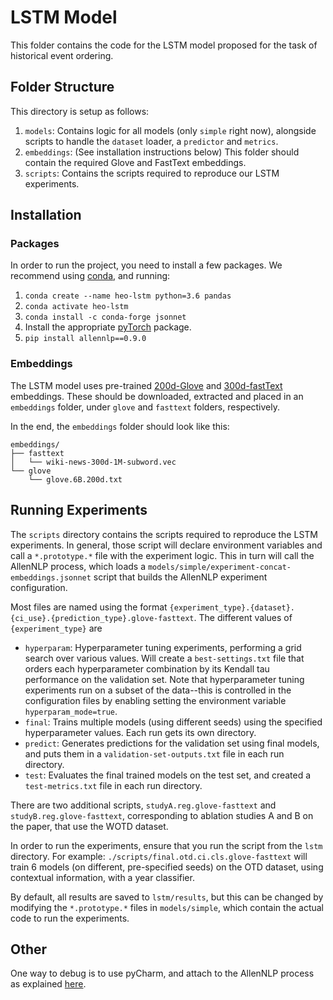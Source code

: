 # LSTM Model

This folder contains the code for the LSTM model proposed for the task of historical event ordering.

## Folder Structure

This directory is setup as follows:

1. `models`: Contains logic for all models (only `simple` right now), alongside scripts to handle the `dataset` loader, a `predictor` and `metrics`.
2. `embeddings`: (See installation instructions below) This folder should contain the required Glove and FastText embeddings.
3. `scripts`: Contains the scripts required to reproduce our LSTM experiments.

## Installation

### Packages
In order to run the project, you need to install a few packages. We recommend using [conda](https://docs.conda.io/en/latest/),
and running:

1. `conda create --name heo-lstm python=3.6 pandas`
2. `conda activate heo-lstm`
3. `conda install -c conda-forge jsonnet`
4. Install the appropriate [pyTorch](https://pytorch.org/) package.
5. `pip install allennlp==0.9.0`

### Embeddings

The LSTM model uses pre-trained [200d-Glove](http://nlp.stanford.edu/data/glove.6B.zip) and
[300d-fastText](https://dl.fbaipublicfiles.com/fasttext/vectors-english/wiki-news-300d-1M-subword.vec.zip) embeddings.
These should be downloaded, extracted and placed in an `embeddings` folder, under `glove` and `fasttext` folders, respectively.

In the end, the `embeddings` folder should look like this:

```
embeddings/
├── fasttext
│   └── wiki-news-300d-1M-subword.vec
└── glove
    └── glove.6B.200d.txt
```

## Running Experiments

The `scripts` directory contains the scripts required to reproduce the LSTM experiments.
In general, those script will declare environment variables and call a `*.prototype.*` file with
the experiment logic.
This in turn will call the AllenNLP process, which loads a `models/simple/experiment-concat-embeddings.jsonnet` script
that builds the AllenNLP experiment configuration.

Most files are named using the format `{experiment_type}.{dataset}.{ci_use}.{prediction_type}.glove-fasttext`.
The different values of `{experiment_type}` are
- `hyperparam`: Hyperparameter tuning experiments, performing a grid search over various values. Will create a `best-settings.txt` file that orders each hyperparameter combination by its Kendall tau performance on the validation set. Note that hyperparameter tuning experiments run on a subset of the data--this is controlled in the configuration files by enabling setting the environment
variable `hyperparam_mode=true`.
- `final`: Trains multiple models (using different seeds) using the specified hyperparameter values. Each run gets its own directory.
- `predict`: Generates predictions for the validation set using final models, and puts them in a `validation-set-outputs.txt` file in each run directory.
- `test`: Evaluates the final trained models on the test set, and created a `test-metrics.txt` file in each run directory.

There are two additional scripts, `studyA.reg.glove-fasttext` and `studyB.reg.glove-fasttext`, corresponding
to ablation studies A and B on the paper, that use the WOTD dataset.

In order to run the experiments, ensure that you run the script from the `lstm` directory.
For example: `./scripts/final.otd.ci.cls.glove-fasttext` will train 6 models (on different, pre-specified seeds)
on the OTD dataset, using contextual information, with a year classifier.

By default, all results are saved to `lstm/results`, but this can be changed by modifying the `*.prototype.*` files in
`models/simple`, which contain the actual code to run the experiments.

## Other

One way to debug is to use pyCharm, and attach to the AllenNLP process as explained [here](https://github.com/allenai/allennlp/blob/master/tutorials/how_to/using_a_debugger.md#how-to-debug-in-pycharm-using-run--attach-to-local-process).
